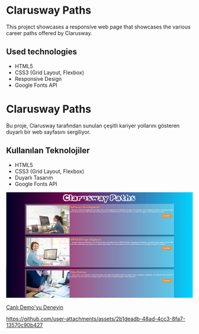 # Clarusway Paths

This project showcases a responsive web page that showcases the various career paths offered by Clarusway.

## Used technologies
- HTML5
- CSS3 (Grid Layout, Flexbox)
- Responsive Design
- Google Fonts API

# Clarusway Paths

Bu proje, Clarusway tarafından sunulan çeşitli kariyer yollarını gösteren duyarlı bir web sayfasını sergiliyor.

## Kullanılan Teknolojiler
- HTML5
- CSS3 (Grid Layout, Flexbox)
- Duyarlı Tasarım
- Google Fonts API

![Cw](./img/image.jpg)

[Canlı Demo'yu Deneyin](https://cpaths.netlify.app)

https://github.com/user-attachments/assets/2b1deadb-48ad-4cc3-8fa7-13570c90b427


